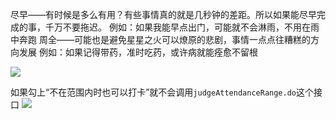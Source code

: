 尽早——有时候是多么有用？有些事情真的就是几秒钟的差距。所以如果能尽早完成的事，千万不要拖迟。
例如：如果我能早点出门，可能就不会淋雨，不用在雨中奔跑
周全——可能也是避免星星之火可以燎原的悲剧，事情一点点往糟糕的方向发展
例如：如果记得带药，准时吃药，或许病就能痊愈不留根


![](https://user-gold-cdn.xitu.io/2020/5/25/17249a680b2c1f9e?w=2064&h=676&f=png&s=139065)

如果勾上“不在范围内时也可以打卡”就不会调用`judgeAttendanceRange.do`这个接口
![](https://user-gold-cdn.xitu.io/2020/5/25/1724afaad86157a6?w=697&h=137&f=png&s=13375)